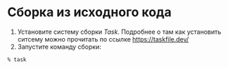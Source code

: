 # Сборка из исходного кода

1. Установите систему сборки *Task*. Подробнее о там как установить ситсему можно прочитать по ссылке https://taskfile.dev/
2. Запустите команду сборки:

```
% task
````

